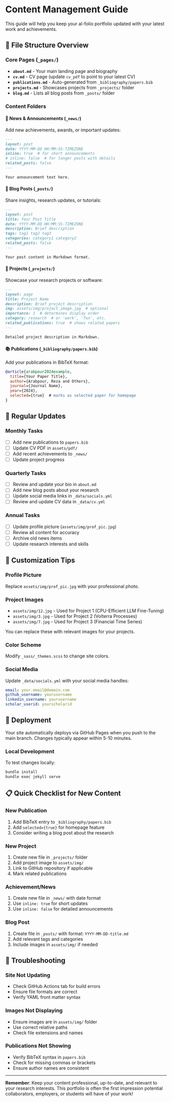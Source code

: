 # Content Management Guide

This guide will help you keep your al-folio portfolio updated with your latest work and achievements.

## 📁 File Structure Overview

### Core Pages (`_pages/`)
- **`about.md`** - Your main landing page and biography
- **`cv.md`** - CV page (update `cv_pdf` to point to your latest CV)
- **`publications.md`** - Auto-generated from `_bibliography/papers.bib`
- **`projects.md`** - Showcases projects from `_projects/` folder
- **`blog.md`** - Lists all blog posts from `_posts/` folder

### Content Folders

#### 📰 News & Announcements (`_news/`)
Add new achievements, awards, or important updates:
```markdown
---
layout: post
date: YYYY-MM-DD HH:MM:SS-TIMEZONE
inline: true  # for short announcements
# inline: false  # for longer posts with details
related_posts: false
---

Your announcement text here.
```

#### 📝 Blog Posts (`_posts/`)
Share insights, research updates, or tutorials:
```markdown
---
layout: post
title: Your Post Title
date: YYYY-MM-DD HH:MM:SS-TIMEZONE
description: Brief description
tags: tag1 tag2 tag3
categories: category1 category2
related_posts: false
---

Your post content in Markdown format.
```

#### 🚀 Projects (`_projects/`)
Showcase your research projects or software:
```markdown
---
layout: page
title: Project Name
description: Brief project description
img: assets/img/project_image.jpg  # optional
importance: 1  # determines display order
category: research  # or 'work', 'fun', etc.
related_publications: true  # shows related papers
---

Detailed project description in Markdown.
```

#### 📚 Publications (`_bibliography/papers.bib`)
Add your publications in BibTeX format:
```bibtex
@article{arabpour2024example,
  title={Your Paper Title},
  author={Arabpour, Reza and Others},
  journal={Journal Name},
  year={2024},
  selected={true}  # marks as selected paper for homepage
}
```

## 🔄 Regular Updates

### Monthly Tasks
- [ ] Add new publications to `papers.bib`
- [ ] Update CV PDF in `assets/pdf/`
- [ ] Add recent achievements to `_news/`
- [ ] Update project progress

### Quarterly Tasks
- [ ] Review and update your bio in `about.md`
- [ ] Add new blog posts about your research
- [ ] Update social media links in `_data/socials.yml`
- [ ] Review and update CV data in `_data/cv.yml`

### Annual Tasks
- [ ] Update profile picture (`assets/img/prof_pic.jpg`)
- [ ] Review all content for accuracy
- [ ] Archive old news items
- [ ] Update research interests and skills

## 🎨 Customization Tips

### Profile Picture
Replace `assets/img/prof_pic.jpg` with your professional photo.

### Project Images
- `assets/img/12.jpg` - Used for Project 1 (CPU-Efficient LLM Fine-Tuning)
- `assets/img/3.jpg` - Used for Project 2 (Volterra Processes)
- `assets/img/7.jpg` - Used for Project 3 (Financial Time Series)

You can replace these with relevant images for your projects.

### Color Scheme
Modify `_sass/_themes.scss` to change site colors.

### Social Media
Update `_data/socials.yml` with your social media handles:
```yaml
email: your.email@domain.com
github_username: yourusername
linkedin_username: yourusername
scholar_userid: yourscholarid
```

## 🚀 Deployment

Your site automatically deploys via GitHub Pages when you push to the main branch. Changes typically appear within 5-10 minutes.

### Local Development
To test changes locally:
```bash
bundle install
bundle exec jekyll serve
```

## 📋 Quick Checklist for New Content

### New Publication
1. Add BibTeX entry to `_bibliography/papers.bib`
2. Add `selected={true}` for homepage feature
3. Consider writing a blog post about the research

### New Project
1. Create new file in `_projects/` folder
2. Add project image to `assets/img/`
3. Link to GitHub repository if applicable
4. Mark related publications

### Achievement/News
1. Create new file in `_news/` with date format
2. Use `inline: true` for short updates
3. Use `inline: false` for detailed announcements

### Blog Post
1. Create file in `_posts/` with format: `YYYY-MM-DD-title.md`
2. Add relevant tags and categories
3. Include images in `assets/img/` if needed

## 🔧 Troubleshooting

### Site Not Updating
- Check GitHub Actions tab for build errors
- Ensure file formats are correct
- Verify YAML front matter syntax

### Images Not Displaying
- Ensure images are in `assets/img/` folder
- Use correct relative paths
- Check file extensions and names

### Publications Not Showing
- Verify BibTeX syntax in `papers.bib`
- Check for missing commas or brackets
- Ensure author names are consistent

---

**Remember**: Keep your content professional, up-to-date, and relevant to your research interests. This portfolio is often the first impression potential collaborators, employers, or students will have of your work!
